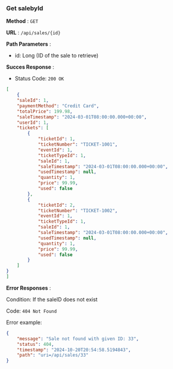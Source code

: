 ### Get salebyId

**Method** : `GET`

**URL** : `/api/sales/{id}`

**Path Parameters** : 
- id: Long (ID of the sale to retrieve)

**Succes Response** :

- Status Code: `200 OK`

```json
[
    {
    "saleId": 1,
    "paymentMethod": "Credit Card",
    "totalPrice": 199.98,
    "saleTimestamp": "2024-03-01T08:00:00.000+00:00",
    "userId": 1,
    "tickets": [
        {
            "ticketId": 1,
            "ticketNumber": "TICKET-1001",
            "eventId": 1,
            "ticketTypeId": 1,
            "saleId": 1,
            "saleTimestamp": "2024-03-01T08:00:00.000+00:00",
            "usedTimestamp": null,
            "quantity": 1,
            "price": 99.99,
            "used": false
        },
        {
            "ticketId": 2,
            "ticketNumber": "TICKET-1002",
            "eventId": 1,
            "ticketTypeId": 1,
            "saleId": 1,
            "saleTimestamp": "2024-03-01T08:00:00.000+00:00",
            "usedTimestamp": null,
            "quantity": 1,
            "price": 99.99,
            "used": false
        }
    ]
}
]
```

**Error Responses** :

Condition: If the saleID does not exist

Code: ```404 Not Found``` 

Error example:
```json
{
    "message": "Sale not found with given ID: 33",
    "status": 404,
    "timestamp": "2024-10-20T20:54:58.5194843",
    "path": "uri=/api/sales/33"
}
```